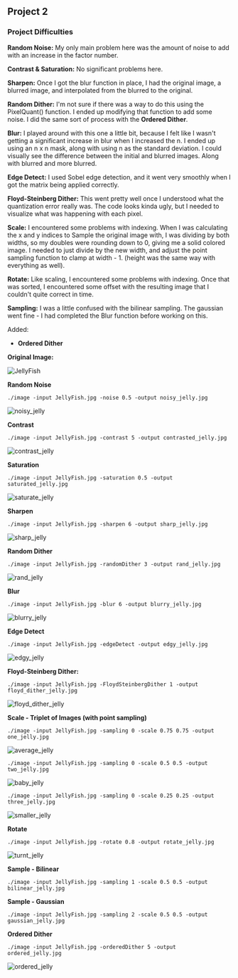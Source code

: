## Project 2


### Project Difficulties

**Random Noise:** My only main problem here was the amount of noise to add with an increase in the factor number. 

**Contrast & Saturation:** No significant problems here.

**Sharpen:** Once I got the blur function in place, I had the original image, a blurred image, and interpolated from the blurred to the original.

**Random Dither:** I'm not sure if there was a way to do this using the PixelQuant() function. I ended up modifying that function to add some noise. I did the same sort of process with the **Ordered Dither**.

**Blur:** I played around with this one a little bit, because I felt like I wasn't getting a significant increase in blur when I increased the n. I ended up using an n x n mask, along with using n as the standard deviation. I could visually see the difference between the initial and blurred images. Along with blurred and more blurred.

**Edge Detect:** I used Sobel edge detection, and it went very smoothly when I got the matrix being applied correctly.

**Floyd-Steinberg Dither:** This went pretty well once I understood what the quantization error really was. The code looks kinda ugly, but I needed to visualize what was happening with each pixel.

**Scale:** I encountered some problems with indexing. When I was calculating the x and y indices to Sample the original image with, I was dividing by both widths, so my doubles were rounding down to 0, giving me a solid colored image. I needed to just divide by the new width, and adjust the point sampling function to clamp at width - 1.  (height was the same way with everything as well).

**Rotate:** Like scaling, I encountered some problems with indexing. Once that was sorted, I encountered some offset with the resulting image that I couldn't quite correct in time.

**Sampling:** I was a little confused with the bilinear sampling. The gaussian went fine - I had completed the Blur function before working on this.

Added: 
- **Ordered Dither**


**Original Image:**

![JellyFish](https://user-images.githubusercontent.com/59031606/108917069-c86d2c00-75f4-11eb-837c-1c95ceeba257.jpg)

**Random Noise**

`./image -input JellyFish.jpg -noise 0.5 -output noisy_jelly.jpg`

![noisy_jelly](https://user-images.githubusercontent.com/59031606/108917808-f2731e00-75f5-11eb-981b-37003d7165e7.jpg)

**Contrast**

`./image -input JellyFish.jpg -contrast 5 -output contrasted_jelly.jpg`

![contrast_jelly](https://user-images.githubusercontent.com/59031606/108917904-1898be00-75f6-11eb-890e-85d84afd35d6.jpg)

**Saturation**

`./image -input JellyFish.jpg -saturation 0.5 -output saturated_jelly.jpg`

![saturate_jelly](https://user-images.githubusercontent.com/59031606/108918022-4b42b680-75f6-11eb-9359-5d4721539e0c.jpg)

**Sharpen**

`./image -input JellyFish.jpg -sharpen 6 -output sharp_jelly.jpg`

![sharp_jelly](https://user-images.githubusercontent.com/59031606/108917354-387bb200-75f5-11eb-8376-5ca2719396ba.jpg)

**Random Dither**

`./image -input JellyFish.jpg -randomDither 3 -output rand_jelly.jpg`

![rand_jelly](https://user-images.githubusercontent.com/59031606/108917451-5c3ef800-75f5-11eb-9594-da93a8b15bd7.jpg)

**Blur**

`./image -input JellyFish.jpg -blur 6 -output blurry_jelly.jpg`

![blurry_jelly](https://user-images.githubusercontent.com/59031606/108917164-ee92cc00-75f4-11eb-9897-69493d5316e5.jpg)

**Edge Detect**

`./image -input JellyFish.jpg -edgeDetect -output edgy_jelly.jpg`

![edgy_jelly](https://user-images.githubusercontent.com/59031606/108917029-b8554c80-75f4-11eb-9681-9d745d560805.jpg)

**Floyd-Steinberg Dither:**

`./image -input JellyFish.jpg -FloydSteinbergDither 1 -output floyd_dither_jelly.jpg`

![floyd_dither_jelly](https://user-images.githubusercontent.com/59031606/108916965-a2e02280-75f4-11eb-8aac-58cafcb4756a.jpg)

**Scale - Triplet of Images (with point sampling)**

`./image -input JellyFish.jpg -sampling 0 -scale 0.75 0.75 -output one_jelly.jpg`

![average_jelly](https://user-images.githubusercontent.com/59031606/108938416-a8019980-7615-11eb-9f4e-f348c21015c9.jpg)

`./image -input JellyFish.jpg -sampling 0 -scale 0.5 0.5 -output two_jelly.jpg`

![baby_jelly](https://user-images.githubusercontent.com/59031606/108935624-ab942100-7613-11eb-92ca-84f43bd4d9d3.png)

`./image -input JellyFish.jpg -sampling 0 -scale 0.25 0.25 -output three_jelly.jpg`

![smaller_jelly](https://user-images.githubusercontent.com/59031606/108938439-af28a780-7615-11eb-9ae8-3d912b30f295.jpg)


**Rotate**

`./image -input JellyFish.jpg -rotate 0.8 -output rotate_jelly.jpg`

![turnt_jelly](https://user-images.githubusercontent.com/59031606/109109478-03f21e00-76fb-11eb-986a-aa2dfedea053.jpg)

**Sample - Bilinear**

`./image -input JellyFish.jpg -sampling 1 -scale 0.5 0.5 -output bilinear_jelly.jpg`

**Sample - Gaussian**

`./image -input JellyFish.jpg -sampling 2 -scale 0.5 0.5 -output gaussian_jelly.jpg`


**Ordered Dither**

`./image -input JellyFish.jpg -orderedDither 5 -output ordered_jelly.jpg`

![ordered_jelly](https://user-images.githubusercontent.com/59031606/108917646-b0e27300-75f5-11eb-9b7d-7e8186082a97.jpg)
